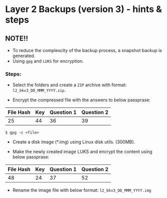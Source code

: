 # Layer 2 Backups (version 3) - hints & steps

##  NOTE!!
- To reduce the complexcity of the backup process, a snapshot backup is generated.
- Using `gpg` and `LUKS` for encryption.


### Steps:

- Select the folders and create a `ZIP` archive with format: `l2_bkv3_DD_MMM_YYYY.zip`.

- Encrypt the compressed file with the answers to below passprase:

File Hash | Key | Question 1 | Question 2|
--- | --- | --- | --- |
25 | 44 | 36 | 39 |

```
$ gpg -c <file>
```

- Create a disk image (*.img) using Linux disk utils. (300MB).

- Make the newly created image LUKS and encrypt the content using below passprase:

File Hash | Key | Question 1 | Question 2|
--- 	| --- 	| --- 	| --- 	|
48 	| 24 	| 37 	| 52 	|

- Rename the image file with below format:
`l2_bkv3_DD_MMM_YYYY.img`

